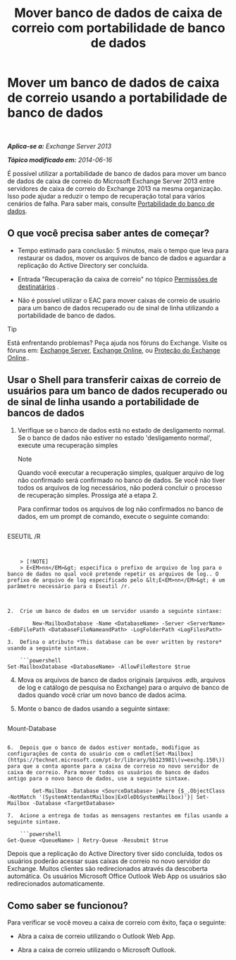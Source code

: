 ﻿---
title: 'Mover banco de dados de caixa de correio com portabilidade de banco de dados'
TOCTitle: Mover um banco de dados de caixa de correio usando a portabilidade de banco de dados
ms:assetid: a765ead1-43bc-4786-ae93-1835cacfc8fc
ms:mtpsurl: https://technet.microsoft.com/pt-br/library/Dd876926(v=EXCHG.150)
ms:contentKeyID: 51407903
ms.date: 05/22/2018
mtps_version: v=EXCHG.150
ms.translationtype: MT
---

# Mover um banco de dados de caixa de correio usando a portabilidade de banco de dados

 

_**Aplica-se a:** Exchange Server 2013_

_**Tópico modificado em:** 2014-06-16_

É possível utilizar a portabilidade de banco de dados para mover um banco de dados de caixa de correio do Microsoft Exchange Server 2013 entre servidores de caixa de correio do Exchange 2013 na mesma organização. Isso pode ajudar a reduzir o tempo de recuperação total para vários cenários de falha. Para saber mais, consulte [Portabilidade do banco de dados](database-portability-exchange-2013-help.md).

## O que você precisa saber antes de começar?

  - Tempo estimado para conclusão: 5 minutos, mais o tempo que leva para restaurar os dados, mover os arquivos de banco de dados e aguardar a replicação do Active Directory ser concluída.

  - Entrada "Recuperação da caixa de correio" no tópico [Permissões de destinatários](recipients-permissions-exchange-2013-help.md) .

  - Não é possível utilizar o EAC para mover caixas de correio de usuário para um banco de dados recuperado ou de sinal de linha utilizando a portabilidade de banco de dados.


> [!TIP]
> Está enfrentando problemas? Peça ajuda nos fóruns do Exchange. Visite os fóruns em: <A href="https://go.microsoft.com/fwlink/p/?linkid=60612">Exchange Server</A>, <A href="https://go.microsoft.com/fwlink/p/?linkid=267542">Exchange Online</A>, ou <A href="https://go.microsoft.com/fwlink/p/?linkid=285351">Proteção do Exchange Online</A>..



## Usar o Shell para transferir caixas de correio de usuários para um banco de dados recuperado ou de sinal de linha usando a portabilidade de bancos de dados

1.  Verifique se o banco de dados está no estado de desligamento normal. Se o banco de dados não estiver no estado 'desligamento normal', execute uma recuperação simples
    

    > [!NOTE]
    > Quando você executar a recuperação simples, qualquer arquivo de log não confirmado será confirmado no banco de dados. Se você não tiver todos os arquivos de log necessários, não poderá concluir o processo de recuperação simples. Prossiga até a etapa&nbsp;2.

    
    Para confirmar todos os arquivos de log não confirmados no banco de dados, em um prompt de comando, execute o seguinte comando:
    
    ```powershell
ESEUTIL /R <Enn>
```
    

    > [!NOTE]
    > E<EM>nn</EM>&gt; especifica o prefixo de arquivo de log para o banco de dados no qual você pretende repetir os arquivos de log.. O prefixo de arquivo de log especificado pelo &lt;E<EM>nn</EM>&gt; é um parâmetro necessário para o Eseutil /r.



2.  Crie um banco de dados em um servidor usando a seguinte sintaxe:
    
        New-MailboxDatabase -Name <DatabaseName> -Server <ServerName> -EdbFilePath <DatabaseFileNameandPath> -LogFolderPath <LogFilesPath>

3.  Defina o atributo *This database can be over written by restore* usando a seguinte sintaxe.
    
    ```powershell
Set-MailboxDatabase <DatabaseName> -AllowFileRestore $true
```

4.  Mova os arquivos de banco de dados originais (arquivos .edb, arquivos de log e catálogo de pesquisa no Exchange) para o arquivo de banco de dados quando você criar um novo banco de dados acima.

5.  Monte o banco de dados usando a seguinte sintaxe:
    
    ```powershell
Mount-Database <DatabaseName>
```

6.  Depois que o banco de dados estiver montado, modifique as configurações de conta do usuário com o cmdlet[Set-Mailbox](https://technet.microsoft.com/pt-br/library/bb123981\(v=exchg.150\)) para que a conta aponte para a caixa de correio no novo servidor de caixa de correio. Para mover todos os usuários do banco de dados antigo para o novo banco de dados, use a seguinte sintaxe.
    
        Get-Mailbox -Database <SourceDatabase> |where {$_.ObjectClass -NotMatch '(SystemAttendantMailbox|ExOleDbSystemMailbox)'}| Set-Mailbox -Database <TargetDatabase>

7.  Acione a entrega de todas as mensagens restantes em filas usando a seguinte sintaxe.
    
    ```powershell
Get-Queue <QueueName> | Retry-Queue -Resubmit $true
```

Depois que a replicação do Active Directory tiver sido concluída, todos os usuários poderão acessar suas caixas de correio no novo servidor do Exchange. Muitos clientes são redirecionados através da descoberta automática. Os usuários Microsoft Office Outlook Web App os usuários são redirecionados automaticamente.

## Como saber se funcionou?

Para verificar se você moveu a caixa de correio com êxito, faça o seguinte:

  - Abra a caixa de correio utilizando o Outlook Web App.

  - Abra a caixa de correio utilizando o Microsoft Outlook.

